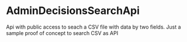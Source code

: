 # AdminDecisionsSearchApi
Api with public access to seach a CSV file with data by two fields. Just a sample proof of concept to search CSV as API
